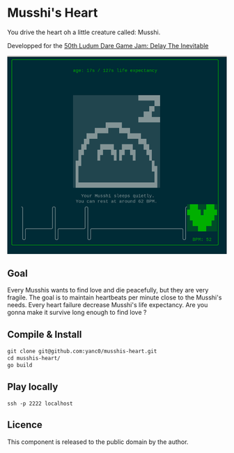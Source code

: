 # Musshi's Heart
You drive the heart oh a little creature called: Musshi.

Developped for the [50th Ludum Dare Game Jam: Delay The Inevitable](https://ldjam.com/events/ludum-dare/50/musshis-heart)

![screen](doc/musshi-good-health.png)

## Goal

Every Musshis wants to find love and die peacefully, but they are very fragile. The goal is to maintain heartbeats per minute close to the Musshi's needs. Every heart failure decrease Musshi's life expectancy. Are you gonna make it survive long enough to find love ?

## Compile & Install

```
git clone git@github.com:yanc0/musshis-heart.git
cd musshis-heart/
go build
```

## Play locally

```
ssh -p 2222 localhost
```

## Licence

This component is released to the public domain by the author.

